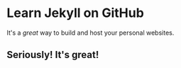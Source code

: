 # Learn Jekyll on GitHub
It's a _great_ way to build and host your personal websites.
      
  ## Seriously!  It's great!
